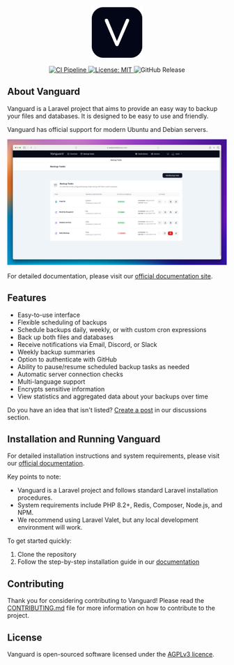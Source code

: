 <p align="center"><img src="https://raw.githubusercontent.com/vanguardbackup/assets/main/icon-200.png" width="120" alt="Vanguard Logo"></p>

<p align="center">
  <a href="https://github.com/vanguardbackup/vanguard/actions/workflows/main-ci.yml">
    <img src="https://github.com/vanguardbackup/vanguard/actions/workflows/main-ci.yml/badge.svg?branch=main" alt="CI Pipeline">
  </a>
  <a href="https://opensource.org/licenses/MIT">
    <img src="https://img.shields.io/badge/License-MIT-yellow.svg" alt="License: MIT">
  </a>
  <img src="https://img.shields.io/github/v/release/vanguardbackup/vanguard" alt="GitHub Release">
</p>

## About Vanguard

Vanguard is a Laravel project that aims to provide an easy way to backup your files and databases. It is designed to be easy to use and friendly.

Vanguard has official support for modern Ubuntu and Debian servers.

<p align="center">
<img src="https://raw.githubusercontent.com/vanguardbackup/assets/main/screenshots/backup-tasks.png" width="900" alt="Screenshot"></p>

For detailed documentation, please visit our [official documentation site](https://docs.vanguardbackup.com/).

## Features

- Easy-to-use interface
- Flexible scheduling of backups
- Schedule backups daily, weekly, or with custom cron expressions
- Back up both files and databases
- Receive notifications via Email, Discord, or Slack
- Weekly backup summaries
- Option to authenticate with GitHub
- Ability to pause/resume scheduled backup tasks as needed
- Automatic server connection checks
- Multi-language support
- Encrypts sensitive information
- View statistics and aggregated data about your backups over time

Do you have an idea that isn't listed? [Create a post](https://github.com/vanguardbackup/vanguard/discussions/new?category=ideas) in our discussions section.

## Installation and Running Vanguard

For detailed installation instructions and system requirements, please visit our [official documentation](https://docs.vanguardbackup.com/installation).

Key points to note:

- Vanguard is a Laravel project and follows standard Laravel installation procedures.
- System requirements include PHP 8.2+, Redis, Composer, Node.js, and NPM.
- We recommend using Laravel Valet, but any local development environment will work.

To get started quickly:

1. Clone the repository
2. Follow the step-by-step installation guide in our [documentation](https://docs.vanguardbackup.com/installation)


## Contributing

Thank you for considering contributing to Vanguard! Please read the [CONTRIBUTING.md](CONTRIBUTING.md) file for more information on how to contribute to the project.

## License

Vanguard is open-sourced software licensed under the [AGPLv3 licence](https://opensource.org/license/agpl-v3).
